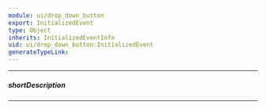 ```yaml
---
module: ui/drop_down_button
export: InitializedEvent
type: Object
inherits: InitializedEventInfo
uid: ui/drop_down_button:InitializedEvent
generateTypeLink: 
---
```

---
##### shortDescription
<!-- Description goes here -->

---
<!-- Description goes here -->